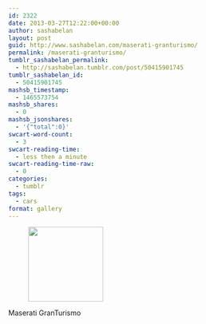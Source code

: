 ```yaml
---
id: 2322
date: 2013-03-27T12:22:00+00:00
author: sashabelan
layout: post
guid: http://www.sashabelan.com/maserati-granturismo/
permalink: /maserati-granturismo/
tumblr_sashabelan_permalink:
  - http://sashabelan.tumblr.com/post/50415901745
tumblr_sashabelan_id:
  - 50415901745
mashsb_timestamp:
  - 1465573754
mashsb_shares:
  - 0
mashsb_jsonshares:
  - '{"total":0}'
swcart-word-count:
  - 3
swcart-reading-time:
  - less then a minute
swcart-reading-time-raw:
  - 0
categories:
  - tumblr
tags:
  - cars
format: gallery
---
```

<div id='gallery-273' class='gallery galleryid-2322 gallery-columns-3 gallery-size-thumbnail'>
  <figure class='gallery-item'> 
  
  <div class='gallery-icon landscape'>
    <a href='http://www.sashabelan.ru/maserati-granturismo/attachment/2323/'><img width="150" height="150" src="http://www.sashabelan.ru/wp-content/uploads/2013/03/tumblr_mmsfooJYy31qarj97o1_500-150x150.jpg" class="attachment-thumbnail size-thumbnail" alt="" /></a>
  </div></figure>
</div>

Maserati GranTurismo
